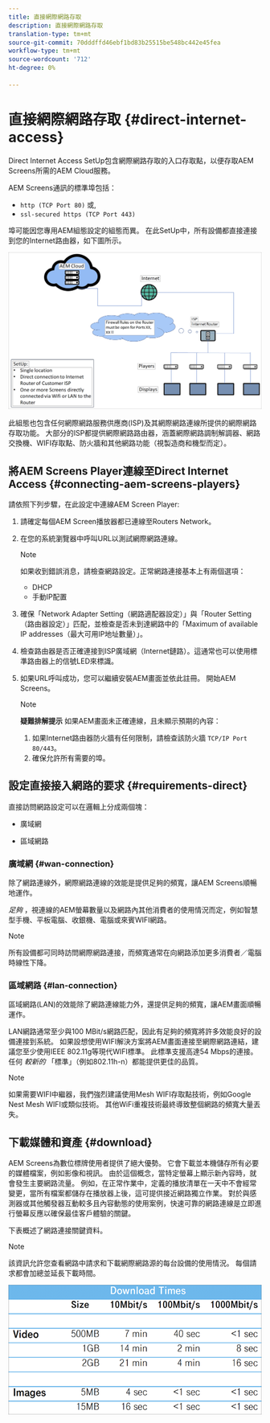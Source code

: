 ```yaml
---
title: 直接網際網路存取
description: 直接網際網路存取
translation-type: tm+mt
source-git-commit: 70dddffd46ebf1bd83b25515be548bc442e45fea
workflow-type: tm+mt
source-wordcount: '712'
ht-degree: 0%

---
```



# 直接網際網路存取 {#direct-internet-access}

Direct Internet Access SetUp包含網際網路存取的入口存取點，以便存取AEM Screens所需的AEM Cloud服務。

AEM Screens通訊的標準埠包括：
* `http (TCP Port 80)`
或,
* `ssl-secured https (TCP Port 443)`

埠可能因您專用AEM組態設定的組態而異。 在此SetUp中，所有設備都直接連接到您的Internet路由器，如下圖所示。

![](/help/assets/direct-access-2.png)

此組態也包含任何網際網路服務供應商(ISP)及其網際網路連線所提供的網際網路存取功能。 大部分的ISP都提供網際網路路由器，涵蓋網際網路調制解調器、網路交換機、WIFI存取點、防火牆和其他網路功能（視製造商和機型而定）。

## 將AEM Screens Player連線至Direct Internet Access {#connecting-aem-screens-players}

請依照下列步驟，在此設定中連線AEM Screen Player:

1. 請確定每個AEM Screen播放器都已連線至Routers Network。
1. 在您的系統瀏覽器中呼叫URL以測試網際網路連線。

   >[!NOTE]
   >如果收到錯誤消息，請檢查網路設定。正常網路連接基本上有兩個選項：
   >* DHCP
   >* 手動IP配置


1. 確保「Network Adapter Setting（網路適配器設定）」與「Router Setting（路由器設定）」匹配，並檢查是否未到達網路中的「Maximum of available IP addresses（最大可用IP地址數量）」。

1. 檢查路由器是否正確連接到ISP廣域網（Internet鏈路）。這通常也可以使用標準路由器上的信號LED來標識。
1. 如果URL呼叫成功，您可以繼續安裝AEM畫面並依此註冊。 開始AEM Screens。

   >[!NOTE]
   >**疑難排解提示**
   >如果AEM畫面未正確連線，且未顯示預期的內容：
   >
   >1. 如果Internet路由器防火牆有任何限制，請檢查該防火牆 `TCP/IP Port 80/443`。
   >1. 確保允許所有需要的埠。


## 設定直接接入網路的要求 {#requirements-direct}

直接訪問網路設定可以在邏輯上分成兩個塊：

* 廣域網

* 區域網路

### 廣域網 {#wan-connection}

除了網路連線外，網際網路連線的效能是提供足夠的頻寬，讓AEM Screens順暢地運作。

*足夠* ，視連線的AEM螢幕數量以及網路內其他消費者的使用情況而定，例如智慧型手機、平板電腦、收銀機、電腦或來賓WIFI網路。

>[!NOTE]
>所有設備都可同時訪問網際網路連接，而頻寬通常在向網路添加更多消費者／電腦時線性下降。

### 區域網路 {#lan-connection}

區域網路(LAN)的效能除了網路連線能力外，還提供足夠的頻寬，讓AEM畫面順暢運作。

LAN網路通常至少與100 MBit/s網路匹配，因此有足夠的頻寬將許多效能良好的設備連接到系統。
如果設想使用WIFI解決方案將AEM畫面連接至網際網路連結，建議您至少使用IEEE 802.11g等現代WIFI標準。 此標準支援高達54 Mbps的連接。 任何 *較新的* 「標準」（例如802.11h-n）都能提供更佳的品質。

>[!NOTE]
>如果需要WIFI中繼器，我們強烈建議使用Mesh WIFI存取點技術，例如Google Nest Mesh WIFI或類似技術。 其他WiFi重複技術最終導致整個網路的頻寬大量丟失。

## 下載媒體和資產 {#download}

AEM Screens為數位標牌使用者提供了絕大優勢。 它會下載並本機儲存所有必要的媒體檔案，例如影像和視訊。 由於這個概念，當特定螢幕上顯示新內容時，就會發生主要網路流量。
例如，在正常作業中，定義的播放清單在一天中不會經常變更，當所有檔案都儲存在播放器上後，這可提供接近網路獨立作業。
對於與感測器或其他觸發器互動較多且內容動態的使用案例，快速可靠的網路連線是立即進行螢幕反應以確保最佳客戶體驗的關鍵。

下表概述了網路連接關鍵資料。

>[!NOTE]
>該資訊允許您查看網路中請求和下載網際網路源的每台設備的使用情況。 每個請求都會加總並延長下載時間。

![](/help/assets/download-times-direct.png)

